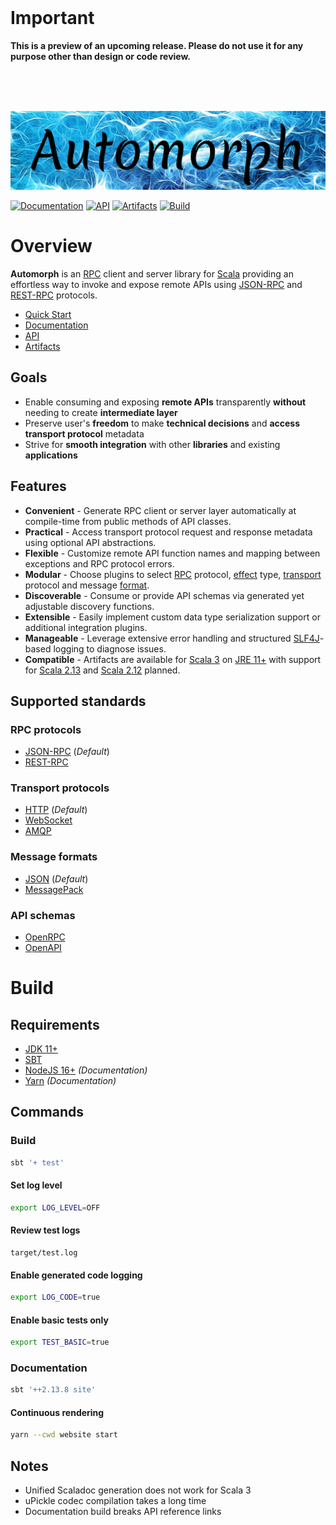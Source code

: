 <br>

# Important

**This is a preview of an upcoming release. Please do not use it for any purpose other than design or code review.**

<br>
<br>
<br>

![automorph](https://github.com/martin-ockajak/automorph/raw/main/docs/images/banner.jpg)

[![Documentation](https://img.shields.io/badge/Website-Documentation-blueviolet)](https://automorph.org)
[![API](https://img.shields.io/badge/Scaladoc-API-blue)](https://automorph.org/api/automorph/index.html)
[![Artifacts](https://img.shields.io/badge/Releases-Artifacts-yellow)](https://mvnrepository.com/artifact/org.automorph/automorph)
[![Build](https://github.com/martin-ockajak/automorph/workflows/Build/badge.svg)](https://github.com/martin-ockajak/automorph/actions/workflows/tests.yml)

# Overview

**Automorph** is an [RPC](https://en.wikipedia.org/wiki/Remote_procedure_call) client and server library for [Scala](https://www.scala-lang.org/) providing an effortless way to invoke and expose remote APIs using [JSON-RPC](https://www.jsonrpc.org/specification) and [REST-RPC](docs/rest-rpc/README.md) protocols.

* [Quick Start](docs/Quickstart.md)
* [Documentation](https://automorph.org)
* [API](https://automorph.org/api/automorph/index.html)
* [Artifacts](https://mvnrepository.com/artifact/org.automorph/automorph)

## Goals

* Enable consuming and exposing **remote APIs** transparently **without** needing to create **intermediate layer**
* Preserve user's **freedom** to make **technical decisions** and **access transport protocol** metadata
* Strive for **smooth integration** with other **libraries** and existing **applications**

## Features

* **Convenient** - Generate RPC client or server layer automatically at compile-time from public methods of API classes.
* **Practical** - Access transport protocol request and response metadata using optional API abstractions.
* **Flexible** - Customize remote API function names and mapping between exceptions and RPC protocol errors.
* **Modular** - Choose plugins to select [RPC](https://en.wikipedia.org/wiki/Remote_procedure_call) protocol, [effect](https://en.wikipedia.org/wiki/Effect_system) type, [transport](https://en.wikipedia.org/wiki/Transport_layer) protocol and message [format](https://en.wikipedia.org/wiki/File_format).
* **Discoverable** - Consume or provide API schemas via generated yet adjustable discovery functions.
* **Extensible** - Easily implement custom data type serialization support or additional integration plugins.
* **Manageable** - Leverage extensive error handling and structured [SLF4J](http://www.slf4j.org/)-based logging to diagnose issues.
* **Compatible** - Artifacts are available for [Scala 3](https://dotty.epfl.ch/) on [JRE 11+](https://openjdk.java.net/) with support for [Scala 2.13](https://www.scala-lang.org/news/2.13.0) and [Scala 2.12](https://www.scala-lang.org/news/2.12.0/) planned.

## Supported standards

### RPC protocols

* [JSON-RPC](https://www.jsonrpc.org/specification) (*Default*)
* [REST-RPC](docs/rest-rpc/README.md)

### Transport protocols

* [HTTP](https://en.wikipedia.org/wiki/Hypertext_Transfer_Protocol) (*Default*)
* [WebSocket](https://en.wikipedia.org/wiki/WebSocket)
* [AMQP](https://en.wikipedia.org/wiki/Advanced_Message_Queuing_Protocol)

### Message formats

* [JSON](https://www.json.org) (*Default*)
* [MessagePack](https://msgpack.org)

### API schemas

* [OpenRPC](https://spec.open-rpc.org)
* [OpenAPI](https://github.com/OAI/OpenAPI-Specification)

# Build

## Requirements

* [JDK 11+](https://openjdk.java.net/)
* [SBT](https://www.scala-sbt.org/)
* [NodeJS 16+](https://nodejs.org/) *(Documentation)*
* [Yarn](https://yarnpkg.com/) *(Documentation)*

## Commands

### Build

```bash
sbt '+ test'
```

#### Set log level

```bash
export LOG_LEVEL=OFF
```

#### Review test logs

```
target/test.log
```

#### Enable generated code logging

```bash
export LOG_CODE=true
```

#### Enable basic tests only

```bash
export TEST_BASIC=true
```

### Documentation

```bash
sbt '++2.13.8 site'
```

#### Continuous rendering

```bash
yarn --cwd website start
```

## Notes

* Unified Scaladoc generation does not work for Scala 3
* uPickle codec compilation takes a long time
* Documentation build breaks API reference links

